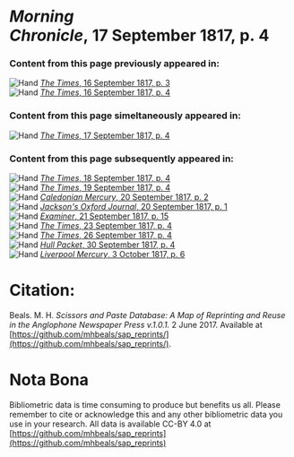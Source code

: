 # *Morning Chronicle*, 17 September 1817, p. 4  
  
### Content from this page previously appeared in:  
![Hand](http://scissorsandpaste.net/wp-content/uploads/2017/06/smallhandpointer.png) [*The Times*, 16 September 1817, p. 3](https://mhbeals.github.io/sap_html/The-Times/The-Times-16-September-1817-p-3)  
![Hand](http://scissorsandpaste.net/wp-content/uploads/2017/06/smallhandpointer.png) [*The Times*, 16 September 1817, p. 4](https://mhbeals.github.io/sap_html/The-Times/The-Times-16-September-1817-p-4)  
  
### Content from this page simeltaneously appeared in:  
![Hand](http://scissorsandpaste.net/wp-content/uploads/2017/06/smallhandpointer.png) [*The Times*, 17 September 1817, p. 4](https://mhbeals.github.io/sap_html/The-Times/The-Times-17-September-1817-p-4)  
  
### Content from this page subsequently appeared in:  
![Hand](http://scissorsandpaste.net/wp-content/uploads/2017/06/smallhandpointer.png) [*The Times*, 18 September 1817, p. 4](https://mhbeals.github.io/sap_html/The-Times/The-Times-18-September-1817-p-4)  
![Hand](http://scissorsandpaste.net/wp-content/uploads/2017/06/smallhandpointer.png) [*The Times*, 19 September 1817, p. 4](https://mhbeals.github.io/sap_html/The-Times/The-Times-19-September-1817-p-4)  
![Hand](http://scissorsandpaste.net/wp-content/uploads/2017/06/smallhandpointer.png) [*Caledonian Mercury*, 20 September 1817, p. 2](https://mhbeals.github.io/sap_html/Caledonian-Mercury/Caledonian-Mercury-20-September-1817-p-2)  
![Hand](http://scissorsandpaste.net/wp-content/uploads/2017/06/smallhandpointer.png) [*Jackson's Oxford Journal*, 20 September 1817, p. 1](https://mhbeals.github.io/sap_html/Jackson's-Oxford-Journal/Jackson's-Oxford-Journal-20-September-1817-p-1)  
![Hand](http://scissorsandpaste.net/wp-content/uploads/2017/06/smallhandpointer.png) [*Examiner*, 21 September 1817, p. 15](https://mhbeals.github.io/sap_html/Examiner/Examiner-21-September-1817-p-15)  
![Hand](http://scissorsandpaste.net/wp-content/uploads/2017/06/smallhandpointer.png) [*The Times*, 23 September 1817, p. 4](https://mhbeals.github.io/sap_html/The-Times/The-Times-23-September-1817-p-4)  
![Hand](http://scissorsandpaste.net/wp-content/uploads/2017/06/smallhandpointer.png) [*The Times*, 26 September 1817, p. 4](https://mhbeals.github.io/sap_html/The-Times/The-Times-26-September-1817-p-4)  
![Hand](http://scissorsandpaste.net/wp-content/uploads/2017/06/smallhandpointer.png) [*Hull Packet*, 30 September 1817, p. 4](https://mhbeals.github.io/sap_html/Hull-Packet/Hull-Packet-30-September-1817-p-4)  
![Hand](http://scissorsandpaste.net/wp-content/uploads/2017/06/smallhandpointer.png) [*Liverpool Mercury*, 3 October 1817, p. 6](https://mhbeals.github.io/sap_html/Liverpool-Mercury/Liverpool-Mercury-3-October-1817-p-6)  


# Citation: 

Beals. M. H. *Scissors and Paste Database: A Map of Reprinting and Reuse in the Anglophone Newspaper Press v.1.0.1.* 2 June 2017. Available at [https://github.com/mhbeals/sap_reprints/](https://github.com/mhbeals/sap_reprints/). 

# Nota Bona

Bibliometric data is time consuming to produce but benefits us all. Please remember to cite or acknowledge this and any other bibliometric data you use in your research. All data is available CC-BY 4.0 at [https://github.com/mhbeals/sap_reprints](https://github.com/mhbeals/sap_reprints)